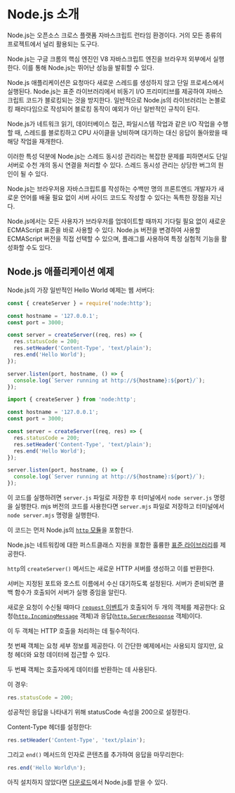 # Node.js 소개

Node.js는 오픈소스 크로스 플랫폼 자바스크립트 런타임 환경이다. 거의 모든 종류의 프로젝트에서 널리 활용되는 도구다.

Node.js는 구글 크롬의 핵심 엔진인 V8 자바스크립트 엔진을 브라우저 외부에서 실행한다. 이를 통해 Node.js는 뛰어난 성능을 발휘할 수 있다.

Node.js 애플리케이션은 요청마다 새로운 스레드를 생성하지 않고 단일 프로세스에서 실행된다. Node.js는 표준 라이브러리에서 비동기 I/O 프리미티브를 제공하여 자바스크립트 코드가 블로킹되는 것을 방지한다. 일반적으로 Node.js의 라이브러리는 논블로킹 패러다임으로 작성되어 블로킹 동작이 예외가 아닌 일반적인 규칙이 된다.

Node.js가 네트워크 읽기, 데이터베이스 접근, 파일시스템 작업과 같은 I/O 작업을 수행할 때, 스레드를 블로킹하고 CPU 사이클을 낭비하며 대기하는 대신 응답이 돌아왔을 때 해당 작업을 재개한다.

이러한 특성 덕분에 Node.js는 스레드 동시성 관리라는 복잡한 문제를 피하면서도 단일 서버로 수천 개의 동시 연결을 처리할 수 있다. 스레드 동시성 관리는 상당한 버그의 원인이 될 수 있다.

Node.js는 브라우저용 자바스크립트를 작성하는 수백만 명의 프론트엔드 개발자가 새로운 언어를 배울 필요 없이 서버 사이드 코드도 작성할 수 있다는 독특한 장점을 지닌다.

Node.js에서는 모든 사용자가 브라우저를 업데이트할 때까지 기다릴 필요 없이 새로운 ECMAScript 표준을 바로 사용할 수 있다. Node.js 버전을 변경하여 사용할 ECMAScript 버전을 직접 선택할 수 있으며, 플래그를 사용하여 특정 실험적 기능을 활성화할 수도 있다.

## Node.js 애플리케이션 예제

Node.js의 가장 일반적인 Hello World 예제는 웹 서버다:

```js
const { createServer } = require('node:http');

const hostname = '127.0.0.1';
const port = 3000;

const server = createServer((req, res) => {
  res.statusCode = 200;
  res.setHeader('Content-Type', 'text/plain');
  res.end('Hello World');
});

server.listen(port, hostname, () => {
  console.log(`Server running at http://${hostname}:${port}/`);
});
```

```js
import { createServer } from 'node:http';

const hostname = '127.0.0.1';
const port = 3000;

const server = createServer((req, res) => {
  res.statusCode = 200;
  res.setHeader('Content-Type', 'text/plain');
  res.end('Hello World');
});

server.listen(port, hostname, () => {
  console.log(`Server running at http://${hostname}:${port}/`);
});
```

이 코드를 실행하려면 `server.js` 파일로 저장한 후 터미널에서 `node server.js` 명령을 실행한다.
mjs 버전의 코드를 사용한다면 `server.mjs` 파일로 저장하고 터미널에서 `node server.mjs` 명령을 실행한다.

이 코드는 먼저 Node.js의 [`http` 모듈](https://nodejs.org/api/http.html)을 포함한다.

Node.js는 네트워킹에 대한 퍼스트클래스 지원을 포함한 훌륭한 [표준 라이브러리](https://nodejs.org/api/)를 제공한다.

`http`의 `createServer()` 메서드는 새로운 HTTP 서버를 생성하고 이를 반환한다.

서버는 지정된 포트와 호스트 이름에서 수신 대기하도록 설정된다. 서버가 준비되면 콜백 함수가 호출되어 서버가 실행 중임을 알린다.

새로운 요청이 수신될 때마다 [`request` 이벤트](https://nodejs.org/api/http.html#http_event_request)가 호출되어 두 개의 객체를 제공한다: 요청([`http.IncomingMessage`](https://nodejs.org/api/http.html#http_class_http_incomingmessage) 객체)과 응답([`http.ServerResponse`](https://nodejs.org/api/http.html#http_class_http_serverresponse) 객체)이다.

이 두 객체는 HTTP 호출을 처리하는 데 필수적이다.

첫 번째 객체는 요청 세부 정보를 제공한다. 이 간단한 예제에서는 사용되지 않지만, 요청 헤더와 요청 데이터에 접근할 수 있다.

두 번째 객체는 호출자에게 데이터를 반환하는 데 사용된다.

이 경우:

```js
res.statusCode = 200;
```

성공적인 응답을 나타내기 위해 statusCode 속성을 200으로 설정한다.

Content-Type 헤더를 설정한다:

```js
res.setHeader('Content-Type', 'text/plain');
```

그리고 `end()` 메서드의 인자로 콘텐츠를 추가하여 응답을 마무리한다:

```js
res.end('Hello World\n');
```

아직 설치하지 않았다면 [다운로드](https://nodejs.org/en/download)에서 Node.js를 받을 수 있다.
